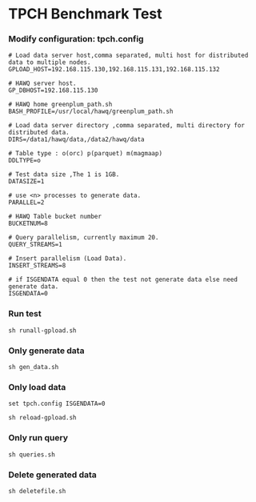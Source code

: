 # TPCH Benchmark Test
### Modify configuration: tpch.config
```shell
# Load data server host,comma separated, multi host for distributed data to multiple nodes.  
GPLOAD_HOST=192.168.115.130,192.168.115.131,192.168.115.132 

# HAWQ server host.  
GP_DBHOST=192.168.115.130              

# HAWQ home greenplum_path.sh  
BASH_PROFILE=/usr/local/hawq/greenplum_path.sh      

# Load data server directory ,comma separated, multi directory for distributed data.  
DIRS=/data1/hawq/data,/data2/hawq/data                

# Table type : o(orc) p(parquet) m(magmaap)  
DDLTYPE=o                                             

# Test data size ,The 1 is 1GB.  
DATASIZE=1                        

# use <n> processes to generate data.  
PARALLEL=2

# HAWQ Table bucket number
BUCKETNUM=8	

# Query parallelism, currently maximum 20.  
QUERY_STREAMS=1                                     

# Insert parallelism (Load Data).  
INSERT_STREAMS=8                    

# if ISGENDATA equal 0 then the test not generate data else need generate data.   
ISGENDATA=0                                                 
```
### Run test
```shell
sh runall-gpload.sh
```
### Only generate data
```shell
sh gen_data.sh
```
### Only load data
```shell
set tpch.config ISGENDATA=0

sh reload-gpload.sh 
```
### Only run query
```shell
sh queries.sh
```
### Delete generated data
```shell
sh deletefile.sh
```
